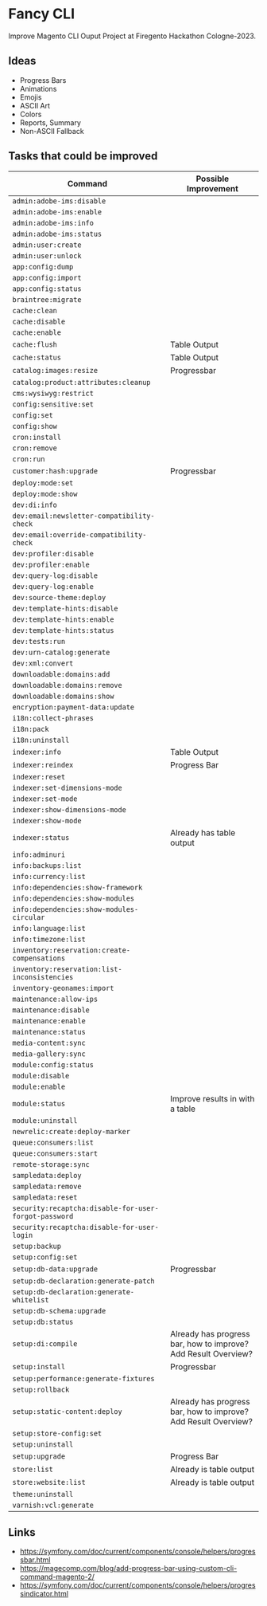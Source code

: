 # Fancy CLI

Improve Magento CLI Ouput Project at Firegento Hackathon Cologne-2023.

## Ideas

* Progress Bars
* Animations
* Emojis
* ASCII Art
* Colors
* Reports, Summary
* Non-ASCII Fallback

## Tasks that could be improved

| Command                                               | Possible Improvement                                             |
|-------------------------------------------------------|------------------------------------------------------------------|
| `admin:adobe-ims:disable`                             |                                                                  |
| `admin:adobe-ims:enable`                              |                                                                  |
| `admin:adobe-ims:info`                                |                                                                  |
| `admin:adobe-ims:status`                              |                                                                  |
| `admin:user:create`                                   |                                                                  |
| `admin:user:unlock`                                   |                                                                  |
| `app:config:dump`                                     |                                                                  |
| `app:config:import`                                   |                                                                  |
| `app:config:status`                                   |                                                                  |
| `braintree:migrate`                                   |                                                                  |
| `cache:clean`                                         |                                                                  |
| `cache:disable`                                       |                                                                  |
| `cache:enable`                                        |                                                                  |
| `cache:flush`                                         | Table Output                                                     |
| `cache:status`                                        | Table Output                                                     |
| `catalog:images:resize`                               | Progressbar                                                      |
| `catalog:product:attributes:cleanup`                  |                                                                  |
| `cms:wysiwyg:restrict`                                |                                                                  |
| `config:sensitive:set`                                |                                                                  |
| `config:set`                                          |                                                                  |
| `config:show`                                         |                                                                  |
| `cron:install`                                        |                                                                  |
| `cron:remove`                                         |                                                                  |
| `cron:run`                                            |                                                                  |
| `customer:hash:upgrade`                               | Progressbar                                                      |
| `deploy:mode:set`                                     |                                                                  |
| `deploy:mode:show`                                    |                                                                  |
| `dev:di:info`                                         |                                                                  |
| `dev:email:newsletter-compatibility-check`            |                                                                  |
| `dev:email:override-compatibility-check`              |                                                                  |
| `dev:profiler:disable`                                |                                                                  |
| `dev:profiler:enable`                                 |                                                                  |
| `dev:query-log:disable`                               |                                                                  |
| `dev:query-log:enable`                                |                                                                  |
| `dev:source-theme:deploy`                             |                                                                  |
| `dev:template-hints:disable`                          |                                                                  |
| `dev:template-hints:enable`                           |                                                                  |
| `dev:template-hints:status`                           |                                                                  |
| `dev:tests:run`                                       |                                                                  |
| `dev:urn-catalog:generate`                            |                                                                  |
| `dev:xml:convert`                                     |                                                                  |
| `downloadable:domains:add`                            |                                                                  |
| `downloadable:domains:remove`                         |                                                                  |
| `downloadable:domains:show`                           |                                                                  |
| `encryption:payment-data:update`                      |                                                                  |
| `i18n:collect-phrases`                                |                                                                  |
| `i18n:pack`                                           |                                                                  |
| `i18n:uninstall`                                      |                                                                  |
| `indexer:info`                                        | Table Output                                                     |
| `indexer:reindex`                                     | Progress Bar                                                     |
| `indexer:reset`                                       |                                                                  |
| `indexer:set-dimensions-mode`                         |                                                                  |
| `indexer:set-mode`                                    |                                                                  |
| `indexer:show-dimensions-mode`                        |                                                                  |
| `indexer:show-mode`                                   |                                                                  |
| `indexer:status`                                      | Already has table output                                         |
| `info:adminuri`                                       |                                                                  |
| `info:backups:list`                                   |                                                                  |
| `info:currency:list`                                  |                                                                  |
| `info:dependencies:show-framework`                    |                                                                  |
| `info:dependencies:show-modules`                      |                                                                  |
| `info:dependencies:show-modules-circular`             |                                                                  |
| `info:language:list`                                  |                                                                  |
| `info:timezone:list`                                  |                                                                  |
| `inventory:reservation:create-compensations`          |                                                                  |
| `inventory:reservation:list-inconsistencies`          |                                                                  |
| `inventory-geonames:import`                           |                                                                  |
| `maintenance:allow-ips`                               |                                                                  |
| `maintenance:disable`                                 |                                                                  |
| `maintenance:enable`                                  |                                                                  |
| `maintenance:status`                                  |                                                                  |
| `media-content:sync`                                  |                                                                  |
| `media-gallery:sync`                                  |                                                                  |
| `module:config:status`                                |                                                                  |
| `module:disable`                                      |                                                                  |
| `module:enable`                                       |                                                                  |
| `module:status`                                       | Improve results in with a table                                  |
| `module:uninstall`                                    |                                                                  |
| `newrelic:create:deploy-marker`                       |                                                                  |
| `queue:consumers:list`                                |                                                                  |
| `queue:consumers:start`                               |                                                                  |
| `remote-storage:sync`                                 |                                                                  |
| `sampledata:deploy`                                   |                                                                  |
| `sampledata:remove`                                   |                                                                  |
| `sampledata:reset`                                    |                                                                  |
| `security:recaptcha:disable-for-user-forgot-password` |                                                                  |
| `security:recaptcha:disable-for-user-login`           |                                                                  |
| `setup:backup`                                        |                                                                  |
| `setup:config:set`                                    |                                                                  |
| `setup:db-data:upgrade`                               | Progressbar                                                      |
| `setup:db-declaration:generate-patch`                 |                                                                  |
| `setup:db-declaration:generate-whitelist`             |                                                                  |
| `setup:db-schema:upgrade`                             |                                                                  |
| `setup:db:status`                                     |                                                                  |
| `setup:di:compile`                                    | Already has progress bar, how to improve? Add Result Overview?   |
| `setup:install`                                       | Progressbar                                                      |
| `setup:performance:generate-fixtures`                 |                                                                  |
| `setup:rollback`                                      |                                                                  |
| `setup:static-content:deploy`                         | Already has progress bar, how to improve? Add Result Overview?   |
| `setup:store-config:set`                              |                                                                  |
| `setup:uninstall`                                     |                                                                  |
| `setup:upgrade`                                       | Progress Bar                                                     |
| `store:list`                                          | Already is table output                                          |
| `store:website:list`                                  | Already is table output                                          |
| `theme:uninstall`                                     |                                                                  |
| `varnish:vcl:generate`                                |                                                                  |


## Links

* https://symfony.com/doc/current/components/console/helpers/progressbar.html
* https://magecomp.com/blog/add-progress-bar-using-custom-cli-command-magento-2/
* https://symfony.com/doc/current/components/console/helpers/progressindicator.html


